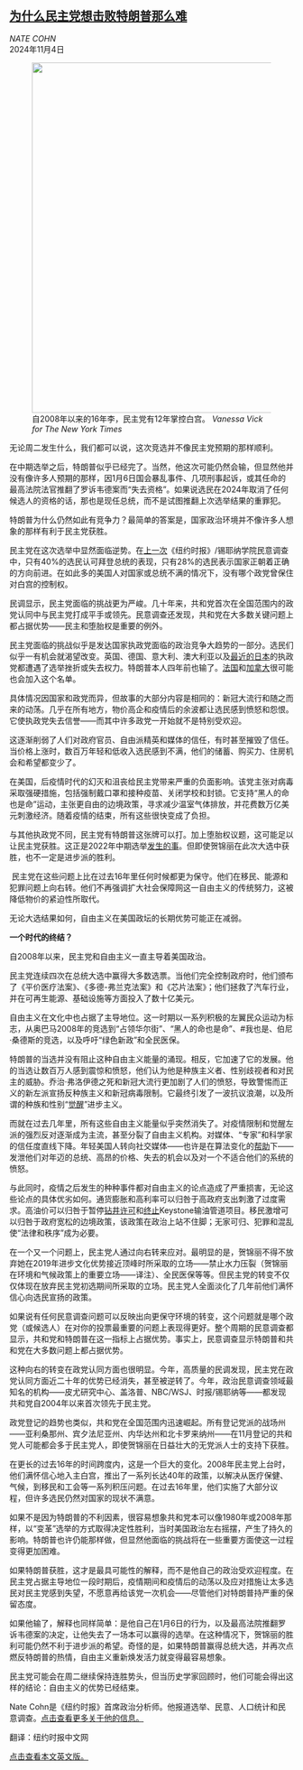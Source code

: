 <!--1730682421000-->
[为什么民主党想击败特朗普那么难](https://cn.nytimes.com/usa/20241104/democrats-trump-election/)
------

<address>NATE COHN</address><time pudate="2024-11-04 08:52:01" datetime="2024-11-04 08:52:01">2024年11月4日</time><figure><img src="https://images.weserv.nl/?url=static01.nyt.com/images/2024/10/31/multimedia/00up-hope-change-wpvm/00up-hope-change-wpvm-master1050.jpg" width="1050" height="621"><figcaption>自2008年以来的16年李，民主党有12年掌控白宫。 <cite>Vanessa Vick for The New York Times</cite></figcaption></figure><section><p>无论周二发生什么，我们都可以说，这次竞选并不像民主党预期的那样顺利。</p><p>在中期选举之后，特朗普似乎已经完了。当然，他这次可能仍然会输，但显然他并没有像许多人预期的那样，因1月6日国会暴乱事件、几项刑事起诉，或其任命的最高法院法官推翻了罗诉韦德案而“失去资格”。如果说选民在2024年取消了任何候选人的资格的话，那也是现任总统，而不是试图推翻上次选举结果的重罪犯。</p><p>特朗普为什么仍然如此有竞争力？最简单的答案是，国家政治环境并不像许多人想象的那样有利于民主党获胜。</p><p>民主党在这次选举中显然面临逆势。在<a href="https://www.nytimes.com/interactive/2024/10/27/us/elections/times-siena-poll-crosstabs.html">上一次</a>《纽约时报》/锡耶纳学院民意调查中，只有40%的选民认可拜登总统的表现，只有28%的选民表示国家正朝着正确的方向前进。在如此多的美国人对国家或总统不满的情况下，没有哪个政党曾保住对白宫的控制权。</p><p>民调显示，民主党面临的挑战更为严峻。几十年来，共和党首次在全国范围内的政党认同中与民主党打成平手或领先。民意调查还发现，共和党在大多数关键问题上都占据优势——民主和堕胎权是重要的例外。</p><p>民主党面临的挑战似乎是发达国家执政党面临的政治竞争大趋势的一部分。选民们似乎一有机会就渴望改变。英国、德国、意大利、澳大利亚以及<a href="https://cn.nytimes.com/asia-pacific/20241029/japan-election/">最近的日本</a>的执政党都遭遇了选举挫折或失去权力。特朗普本人四年前也输了。<a href="https://www.nytimes.com/2024/07/01/world/europe/macron-election-national-rally.html">法国</a>和<a rel="noopener noreferrer" target="_blank" href="https://www.thestar.com/news/canada/conservatives-maintain-lead-in-polls/article_a7ed34b2-ae6c-11ee-8398-e7344102c0db.html">加拿大</a>很可能也会加入这个名单。</p><p>具体情况因国家和政党而异，但故事的大部分内容是相同的：新冠大流行和随之而来的动荡。几乎在所有地方，物价高企和疫情后的余波都让选民感到愤怒和怨恨。它使执政党失去信誉——而其中许多政党一开始就不是特别受欢迎。</p><p>这逐渐削弱了人们对政府官员、自由派精英和媒体的信任，有时甚至摧毁了信任。当价格上涨时，数百万年轻和低收入选民感到不满，他们的储蓄、购买力、住房机会和希望都变少了。</p><p>在美国，后疫情时代的幻灭和沮丧给民主党带来严重的负面影响。该党主张对病毒采取强硬措施，包括强制戴口罩和接种疫苗、关闭学校和封锁。它支持“黑人的命也是命”运动，主张更自由的边境政策，寻求减少温室气体排放，并花费数万亿美元刺激经济。随着疫情的结束，所有这些很快变成了负担。</p><p>与其他执政党不同，民主党有特朗普这张牌可以打。加上堕胎权议题，这可能足以让民主党获胜。这正是2022年中期选举<a href="https://www.nytimes.com/2022/11/11/upshot/midterm-election-abortion-democracy.html">发生的事</a>。但即使贺锦丽在此次大选中获胜，也不一定是进步派的胜利。</p><p> 民主党在这些问题上比在过去16年里任何时候都更为保守。他们在移民、能源和犯罪问题上向右转。他们不再强调扩大社会保障网这一自由主义的传统努力，这被降低物价的紧迫性所取代。</p><p>无论大选结果如何，自由主义在美国政坛的长期优势可能正在减弱。</p><p><b>一个时代的终结？</b></p><p>自2008年以来，民主党和自由主义一直主导着美国政治。</p><p>民主党连续四次在总统大选中赢得大多数选票。当他们完全控制政府时，他们颁布了《平价医疗法案》、《多德-弗兰克法案》和《芯片法案》；他们拯救了汽车行业，并在可再生能源、基础设施等方面投入了数十亿美元。</p><p>自由主义在文化中也占据了主导地位。这一时期以一系列积极的左翼民众运动为标志，从奥巴马2008年的竞选到“占领华尔街”、“黑人的命也是命”、#我也是、伯尼·桑德斯的竞选，以及呼吁“绿色新政”和全民医保。</p><p>特朗普的当选并没有阻止这种自由主义能量的涌现。相反，它加速了它的发展。他的当选让数百万人感到震惊和愤怒，他们认为他是种族主义者、性别歧视者和对民主的威胁。乔治·弗洛伊德之死和新冠大流行更加剧了人们的愤怒，导致警惕而正义的新左派宣扬反种族主义和新冠病毒限制。它最终引发了一波抗议浪潮，以及所谓的种族和性别“<a href="https://www.nytimes.com/2023/03/24/upshot/woke-meaning-democrats-republicans.html">觉醒</a>”进步主义。</p><p>而就在过去几年里，所有这些自由主义能量似乎突然消失了。对疫情限制和觉醒左派的强烈反对逐渐成为主流，甚至分裂了自由主义机构。对媒体、“专家”和科学家的信任度直线下降。年轻美国人转向社交媒体——也许是在算法变化的<a rel="noopener noreferrer" target="_blank" href="https://www.bloomberg.com/news/articles/2024-06-12/elon-musk-has-made-x-more-right-leaning-study-shows">帮助</a>下——发泄他们对年迈的总统、高昂的价格、失去的机会以及对一个不适合他们的系统的愤怒。</p><p>与此同时，疫情之后发生的种种事件都对自由主义的论点造成了严重损害，无论这些论点的具体优劣如何。通货膨胀和高利率可以归咎于高政府支出刺激了过度需求。高油价可以归咎于暂停<a href="https://www.nytimes.com/2024/07/16/business/energy-environment/oil-company-profits.html">钻井许可</a>和<a href="https://www.nytimes.com/2021/06/09/business/keystone-xl-pipeline-canceled.html">终止</a>Keystone输油管道项目。移民激增可以归咎于政府宽松的边境政策，该政策在政治上站不住脚；无家可归、犯罪和混乱使“法律和秩序”成为必要。</p><p>在一个又一个问题上，民主党人通过向右转来应对。最明显的是，贺锦丽不得不放弃她在2019年进步文化优势接近顶峰时所采取的立场——禁止水力压裂（贺锦丽在环境和气候政策上的重要立场——译注）、全民医保等等。但民主党的转变不仅仅体现在放弃民主党初选期间所采取的立场。民主党人全面淡化了几年前他们满怀信心向选民宣扬的政策。</p><p>如果说有任何民意调查问题可以反映出向更保守环境的转变，这个问题就是哪个政党（或候选人）在对你的投票最重要的问题上表现得更好。整个周期的民意调查都显示，共和党和特朗普在这一指标上占据优势。事实上，民意调查显示特朗普和共和党在大多数问题上都占据优势。</p><p>这种向右的转变在政党认同方面也很明显。今年，高质量的民调发现，民主党在政党认同方面近二十年的优势已经消失，甚至被逆转了。今年，政治民意调查领域最知名的机构——皮尤研究中心、盖洛普、NBC/WSJ、时报/锡耶纳等——都发现共和党自2004年以来首次领先于民主党。</p><p>政党登记的趋势也类似，共和党在全国范围内迅速崛起。所有登记党派的战场州——亚利桑那州、宾夕法尼亚州、内华达州和北卡罗来纳州——在11月登记的共和党人可能都会多于民主党人，即使贺锦丽在日益壮大的无党派人士的支持下获胜。</p><p>在更长的过去16年的时间跨度内，这是一个巨大的变化。2008年民主党上台时，他们满怀信心地入主白宫，推出了一系列长达40年的政策，以解决从医疗保健、气候，到移民和工会等一系列积压问题。在过去16年里，他们实施了大部分议程，但许多选民仍然对国家的现状不满意。</p><p>如果不是因为特朗普的不利因素，很容易想象共和党本可以像1980年或2008年那样，以“变革”选举的方式取得决定性胜利，当时美国政治左右摇摆，产生了持久的影响。特朗普也许仍能那样做，但显然他面临的挑战将在一些重要方面使这一过程变得更加困难。</p><p>如果特朗普获胜，这才是最具可能性的解释，而不是他自己的政治受欢迎程度。在民主党占据主导地位一段时期后，疫情期间和疫情后的动荡以及应对措施让太多选民对民主党感到失望，不愿意再给该党一次机会——尽管他们对特朗普持严重的保留态度。</p><p>如果他输了，解释也同样简单：是他自己在1月6日的行为，以及最高法院推翻罗诉韦德案的决定，让他失去了一场本可以赢得的选举。在这种情况下，贺锦丽的胜利可能仍然不利于进步派的希望。奇怪的是，如果特朗普赢得总统大选，并再次点燃反特朗普的热情，自由主义重新焕发活力就变得最容易想象。</p><p>民主党可能会在周二继续保持连胜势头，但当历史学家回顾时，他们可能会得出这样的结论：自由主义的优势已经结束。</p></section><footer><p>Nate Cohn是《纽约时报》首席政治分析师。他报道选举、民意、人口统计和民意调查。<a rel="nofollow" target="_blank" href="https://www.nytimes.com/by/nate-cohn">点击查看更多关于他的信息。</a></p><p>翻译：纽约时报中文网</p><p><a rel="nofollow" target="_blank" href="https://www.nytimes.com/2024/11/02/upshot/democrats-trump-election.html">点击查看本文英文版。</a></p></footer>
